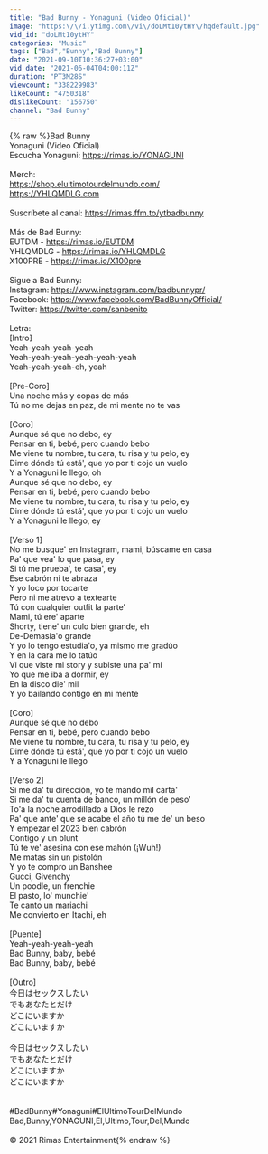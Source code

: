 ```yaml
---
title: "Bad Bunny - Yonaguni (Video Oficial)"
image: "https:\/\/i.ytimg.com\/vi\/doLMt10ytHY\/hqdefault.jpg"
vid_id: "doLMt10ytHY"
categories: "Music"
tags: ["Bad","Bunny","Bad Bunny"]
date: "2021-09-10T10:36:27+03:00"
vid_date: "2021-06-04T04:00:11Z"
duration: "PT3M28S"
viewcount: "338229983"
likeCount: "4750318"
dislikeCount: "156750"
channel: "Bad Bunny"
---
```

{% raw %}Bad Bunny<br />Yonaguni  (Video Oficial)<br />Escucha Yonaguni: <a rel="nofollow" target="blank" href="https://rimas.io/YONAGUNI">https://rimas.io/YONAGUNI</a><br /><br />Merch:<br /><a rel="nofollow" target="blank" href="https://shop.elultimotourdelmundo.com/">https://shop.elultimotourdelmundo.com/</a><br /><a rel="nofollow" target="blank" href="https://YHLQMDLG.com">https://YHLQMDLG.com</a><br /><br />Suscríbete al canal: <a rel="nofollow" target="blank" href="https://rimas.ffm.to/ytbadbunny">https://rimas.ffm.to/ytbadbunny</a><br /><br />Más de Bad Bunny:<br />EUTDM - <a rel="nofollow" target="blank" href="https://rimas.io/EUTDM">https://rimas.io/EUTDM</a><br />YHLQMDLG - <a rel="nofollow" target="blank" href="https://rimas.io/YHLQMDLG">https://rimas.io/YHLQMDLG</a><br />X100PRE - <a rel="nofollow" target="blank" href="https://rimas.io/X100pre">https://rimas.io/X100pre</a><br /><br />Sigue a Bad Bunny:<br />Instagram: <a rel="nofollow" target="blank" href="https://www.instagram.com/badbunnypr/">https://www.instagram.com/badbunnypr/</a><br />Facebook: <a rel="nofollow" target="blank" href="https://www.facebook.com/BadBunnyOfficial/">https://www.facebook.com/BadBunnyOfficial/</a><br />Twitter: <a rel="nofollow" target="blank" href="https://twitter.com/sanbenito">https://twitter.com/sanbenito</a> <br /><br />Letra:<br />[Intro]<br />Yeah-yeah-yeah-yeah<br />Yeah-yeah-yeah-yeah-yeah-yeah<br />Yeah-yeah-yeah-eh, yeah<br /><br />[Pre-Coro]<br />Una noche más y copas de más<br />Tú no me dejas en paz, de mi mente no te vas<br /><br />[Coro]<br />Aunque sé que no debo, ey<br />Pensar en ti, bebé, pero cuando bebo<br />Me viene tu nombre, tu cara, tu risa y tu pelo, ey<br />Dime dónde tú está', que yo por ti cojo un vuelo<br />Y a Yonaguni le llego, oh<br />Aunque sé que no debo, ey<br />Pensar en ti, bebé, pero cuando bebo<br />Me viene tu nombre, tu cara, tu risa y tu pelo, ey<br />Dime dónde tú está', que yo por ti cojo un vuelo<br />Y a Yonaguni le llego, ey<br /><br />[Verso 1]<br />No me busque' en Instagram, mami, búscame en casa<br />Pa' que vea' lo que pasa, ey<br />Si tú me prueba', te casa', ey<br />Ese cabrón ni te abraza<br />Y yo loco por tocarte<br />Pero ni me atrevo a textearte<br />Tú con cualquier outfit la parte'<br />Mami, tú ere' aparte<br />Shorty, tiene' un culo bien grande, eh<br />De-Demasia'o grande<br />Y yo lo tengo estudia'o, ya mismo me gradúo<br />Y en la cara me lo tatúo<br />Vi que viste mi story y subiste una pa' mí<br />Yo que me iba a dormir, ey<br />En la disco die' mil<br />Y yo bailando contigo en mi mente<br /><br />[Coro]<br />Aunque sé que no debo<br />Pensar en ti, bebé, pero cuando bebo<br />Me viene tu nombre, tu cara, tu risa y tu pelo, ey<br />Dime dónde tú está', que yo por ti cojo un vuelo<br />Y a Yonaguni le llego<br /><br />[Verso 2]<br />Si me da' tu dirección, yo te mando mil carta'<br />Si me da' tu cuenta de banco, un millón de peso'<br />To'a la noche arrodillado a Dios le rezo<br />Pa' que ante' que se acabe el año tú me de' un beso<br />Y empezar el 2023 bien cabrón<br />Contigo y un blunt<br />Tú te ve' asesina con ese mahón (¡Wuh!)<br />Me matas sin un pistolón<br />Y yo te compro un Banshee<br />Gucci, Givenchy<br />Un poodle, un frenchie<br />El pasto, lo' munchie'<br />Te canto un mariachi<br />Me convierto en Itachi, eh<br /><br />[Puente]<br />Yeah-yeah-yeah-yeah<br />Bad Bunny, baby, bebé<br />Bad Bunny, baby, bebé<br /><br />[Outro]<br />今日はセックスしたい<br />でもあなたとだけ<br />どこにいますか　<br />どこにいますか<br /> <br />今日はセックスしたい<br />でもあなたとだけ<br />どこにいますか　<br />どこにいますか<br /><br /><br />#BadBunny​ #Yonaguni​ #ElUltimoTourDelMundo<br />Bad,Bunny,YONAGUNI,El,Ultimo,Tour,Del,Mundo<br /><br />© 2021 Rimas Entertainment{% endraw %}
